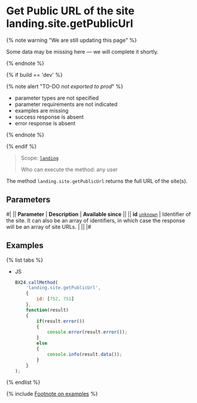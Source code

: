 # Get Public URL of the site landing.site.getPublicUrl

{% note warning "We are still updating this page" %}

Some data may be missing here — we will complete it shortly.

{% endnote %}

{% if build == 'dev' %}

{% note alert "TO-DO _not exported to prod_" %}

- parameter types are not specified
- parameter requirements are not indicated
- examples are missing
- success response is absent
- error response is absent

{% endnote %}

{% endif %}

> Scope: [`landing`](../../scopes/permissions.md)
>
> Who can execute the method: any user

The method `landing.site.getPublicUrl` returns the full URL of the site(s).

## Parameters

#|
|| **Parameter** | **Description** | **Available since** ||
|| **id**
[`unknown`](../../data-types.md) | Identifier of the site. It can also be an array of identifiers, in which case the response will be an array of site URLs. | ||
|#

## Examples

{% list tabs %}

- JS

    ```js
    BX24.callMethod(
        'landing.site.getPublicUrl',
        {
            id: [752, 751]
        },
        function(result)
        {
            if(result.error())
            {
                console.error(result.error());
            }
            else
            {
                console.info(result.data());
            }
        }
    );
    ```

{% endlist %}

{% include [Footnote on examples](../../../_includes/examples.md) %}